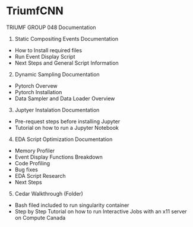 # TriumfCNN

TRIUMF GROUP 048 Documentation


1. Static Compositing Events Documentation
  - How to Install required files
  - Run Event Display Script
  - Next Steps and General Script Information
  
2. Dynamic Sampling Documentation
  - Pytorch Overvew 
  - Pytorch Installation  
  - Data Sampler and Data Loader Overview

3. Juptyer Instalation Documentation 
  - Pre-request steps before installing Jupyter
  - Tutorial on how to run a Jupyter Notebook

4. EDA Script Optimization Documentation
  - Memory Profiler
  - Event Display Functions Breakdown
  - Code Profiling  
  - Bug fixes
  - EDA Script Research 
  - Next Steps
  
 5. Cedar Walkthrough (Folder)
  - Bash filed included to run singularity container
  - Step by Step Tutorial on how to run Interactive Jobs with an x11 server on Compute Canada
